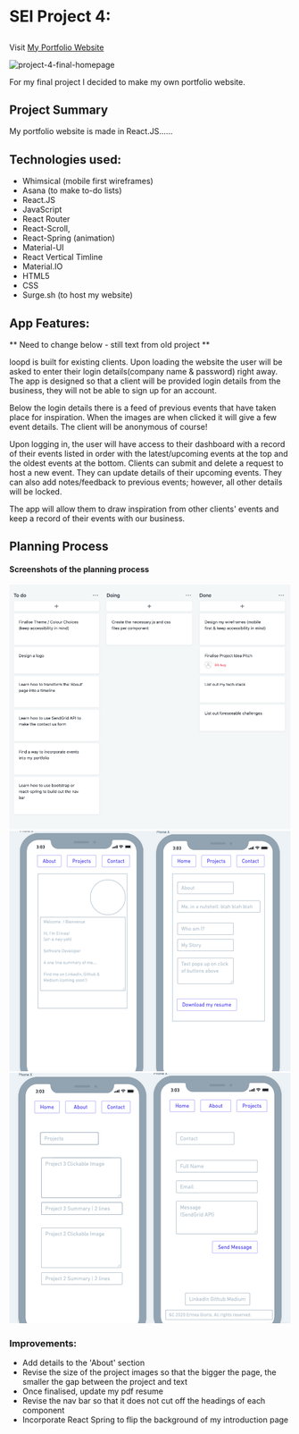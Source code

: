 # SEI Project 4: 
## <website name>

Visit <a href="http://www.erineagloria.com/">My Portfolio Website</a>

<img src="" alt="project-4-final-homepage">
 
For my final project I decided to make my own portfolio website. 

## Project Summary 

My portfolio website is made in React.JS......

## Technologies used:
* Whimsical (mobile first wireframes)
* Asana (to make to-do lists)
* React.JS 
* JavaScript
* React Router 
* React-Scroll, 
* React-Spring (animation)
* Material-UI
* React Vertical Timline
* Material.IO
* HTML5
* CSS
* Surge.sh (to host my website)

## App Features:

** Need to change below - still text from old project ** 

loopd is built for existing clients. Upon loading the website the user will be asked to enter their login details(company name & password) right away. The app is designed so that a client will be provided login details from the business, they will not be able to sign up for an account. 

Below the login details there is a feed of previous events that have taken place for inspiration. When the images are when clicked it will give a few event details. The client will be anonymous of course!

Upon logging in, the user will have access to their dashboard with a record of their events listed in order with the latest/upcoming events at the top and the oldest events at the bottom. Clients can submit and delete a request to host a new event. They can update details of their upcoming events. They can also add notes/feedback to previous events; however, all other details will be locked. 

The app will allow them to draw inspiration from other clients' events and keep a record of their events with our business. 

## Planning Process

#### Screenshots of the planning process

<img src="https://github.com/erineagloria/portfolio-app/blob/master/Planning%20Board%20.png?raw=true" alt="planning process - to do lists">

<img src="https://github.com/erineagloria/portfolio-app/blob/master/Wireframe%20%7C%20Home%20and%20About%20Page.png?raw=true" alt="wireframe - home and about page">

<img src="https://github.com/erineagloria/portfolio-app/blob/master/Wireframe%20%7C%20Project%20and%20Contact%20Page.png?raw=true" alt="wireframe - project and contact page">

### Improvements:
* Add details to the 'About' section
* Revise the size of the project images so that the bigger the page, the smaller the gap between the project and text
* Once finalised, update my pdf resume
* Revise the nav bar so that it does not cut off the headings of each component
* Incorporate React Spring to flip the background of my introduction page 